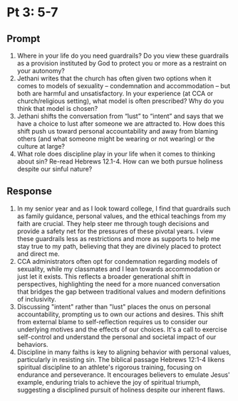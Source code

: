 #  Pt 3: 5-7

## Prompt

1. Where in your life do you need guardrails? Do you view these guardrails as a provision instituted by God to protect you or more as a restraint on your autonomy?
2. Jethani writes that the church has often given two options when it comes to models of sexuality – condemnation and accommodation – but both are harmful and unsatisfactory. In your experience (at CCA or church/religious setting), what model is often prescribed? Why do you think that model is chosen?
3. Jethani shifts the conversation from “lust” to “intent” and says that we have a choice to lust after someone we are attracted to. How does this shift push us toward personal accountability and away from blaming others (and what someone might be wearing or not wearing) or the culture at large?
4. What role does discipline play in your life when it comes to thinking about sin? Re-read Hebrews 12.1-4. How can we both pursue holiness despite our sinful nature?  

## Response


1. In my senior year and as I look toward college, I find that guardrails such as family guidance, personal values, and the ethical teachings from my faith are crucial. They help steer me through tough decisions and provide a safety net for the pressures of these pivotal years. I view these guardrails less as restrictions and more as supports to help me stay true to my path, believing that they are divinely placed to protect and direct me.
2. CCA administrators often opt for condemnation regarding models of sexuality, while my classmates and I lean towards accommodation or just let it exists. This reflects a broader generational shift in perspectives, highlighting the need for a more nuanced conversation that bridges the gap between traditional values and modern definitions of inclusivity.
3. Discussing "intent" rather than "lust" places the onus on personal accountability, prompting us to own our actions and desires. This shift from external blame to self-reflection requires us to consider our underlying motives and the effects of our choices. It's a call to exercise self-control and understand the personal and societal impact of our behaviors.
4. Discipline in many faiths is key to aligning behavior with personal values, particularly in resisting sin. The biblical passage Hebrews 12:1-4 likens spiritual discipline to an athlete's rigorous training, focusing on endurance and perseverance. It encourages believers to emulate Jesus' example, enduring trials to achieve the joy of spiritual triumph, suggesting a disciplined pursuit of holiness despite our inherent flaws.
